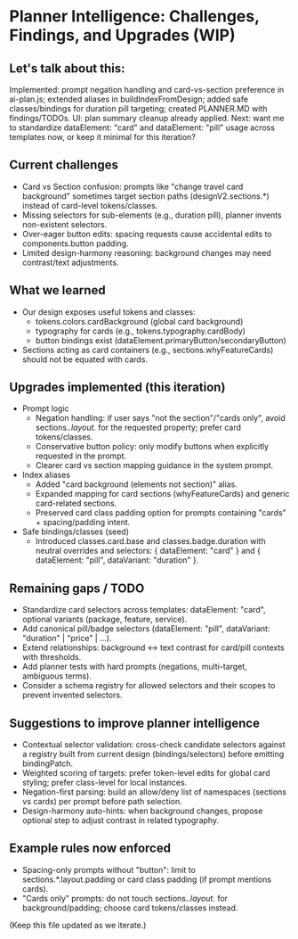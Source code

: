 # Planner Intelligence: Challenges, Findings, and Upgrades (WIP)

## Let's talk about this:

Implemented: prompt negation handling and card-vs-section preference in ai-plan.js; extended aliases in buildIndexFromDesign; added safe classes/bindings for duration pill targeting; created PLANNER.MD with findings/TODOs.
UI: plan summary cleanup already applied.
Next: want me to standardize dataElement: "card" and dataElement: "pill" usage across templates now, or keep it minimal for this iteration?


## Current challenges
- Card vs Section confusion: prompts like "change travel card background" sometimes target section paths (designV2.sections.*) instead of card-level tokens/classes.
- Missing selectors for sub-elements (e.g., duration pill), planner invents non-existent selectors.
- Over-eager button edits: spacing requests cause accidental edits to components.button padding.
- Limited design-harmony reasoning: background changes may need contrast/text adjustments.

## What we learned
- Our design exposes useful tokens and classes:
  - tokens.colors.cardBackground (global card background)
  - typography for cards (e.g., tokens.typography.cardBody)
  - button bindings exist (dataElement.primaryButton/secondaryButton)
- Sections acting as card containers (e.g., sections.whyFeatureCards) should not be equated with cards.

## Upgrades implemented (this iteration)
- Prompt logic
  - Negation handling: if user says "not the section"/"cards only", avoid sections.*.layout.* for the requested property; prefer card tokens/classes.
  - Conservative button policy: only modify buttons when explicitly requested in the prompt.
  - Clearer card vs section mapping guidance in the system prompt.
- Index aliases
  - Added "card background (elements not section)" alias.
  - Expanded mapping for card sections (whyFeatureCards) and generic card-related sections.
  - Preserved card class padding option for prompts containing "cards" + spacing/padding intent.
- Safe bindings/classes (seed)
  - Introduced classes.card.base and classes.badge.duration with neutral overrides and selectors: { dataElement: "card" } and { dataElement: "pill", dataVariant: "duration" }.

## Remaining gaps / TODO
- Standardize card selectors across templates: dataElement: "card", optional variants (package, feature, service).
- Add canonical pill/badge selectors (dataElement: "pill", dataVariant: "duration" | "price" | ...).
- Extend relationships: background ↔ text contrast for card/pill contexts with thresholds.
- Add planner tests with hard prompts (negations, multi-target, ambiguous terms).
- Consider a schema registry for allowed selectors and their scopes to prevent invented selectors.

## Suggestions to improve planner intelligence
- Contextual selector validation: cross-check candidate selectors against a registry built from current design (bindings/selectors) before emitting bindingPatch.
- Weighted scoring of targets: prefer token-level edits for global card styling; prefer class-level for local instances.
- Negation-first parsing: build an allow/deny list of namespaces (sections vs cards) per prompt before path selection.
- Design-harmony auto-hints: when background changes, propose optional step to adjust contrast in related typography.

## Example rules now enforced
- Spacing-only prompts without "button": limit to sections.*.layout.padding or card class padding (if prompt mentions cards).
- "Cards only" prompts: do not touch sections.*.layout.* for background/padding; choose card tokens/classes instead.

(Keep this file updated as we iterate.)
